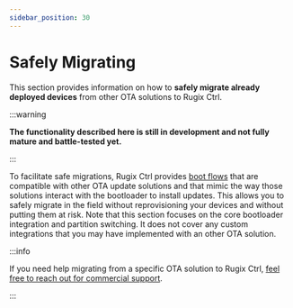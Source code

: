 ```yaml
---
sidebar_position: 30
---
```


# Safely Migrating

This section provides information on how to **safely migrate already deployed devices** from other OTA solutions to Rugix Ctrl.

:::warning

**The functionality described here is still in development and not fully mature and battle-tested yet.**

:::

To facilitate safe migrations, Rugix Ctrl provides [boot flows](../advanced/boot-flows.md) that are compatible with other OTA update solutions and that mimic the way those solutions interact with the bootloader to install updates.
This allows you to safely migrate in the field without reprovisioning your devices and without putting them at risk.
Note that this section focuses on the core bootloader integration and partition switching.
It does not cover any custom integrations that you may have implemented with an other OTA solution.

:::info

If you need help migrating from a specific OTA solution to Rugix Ctrl, [feel free to reach out for commercial support](mailto:hello@silitics.com?subject=Migrating%20to%20Rugix%20Ctrl).

:::